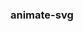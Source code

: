 <!--
 * @Author: lupeng 295840752@qq.com
 * @Date: 2023-03-08 17:33:30
 * @LastEditors: lupeng 295840752@qq.com
 * @LastEditTime: 2023-03-08 17:33:54
 * @FilePath: \animate-svg\README.md
 * @Description: 这是默认设置,请设置`customMade`, 打开koroFileHeader查看配置 进行设置: https://github.com/OBKoro1/koro1FileHeader/wiki/%E9%85%8D%E7%BD%AE
-->
### animate-svg